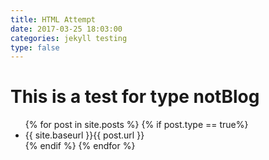 ```yaml
---
title: HTML Attempt
date: 2017-03-25 18:03:00
categories: jekyll testing
type: false
---
```


# This is a test for type notBlog
<ul>
{% for post in site.posts %}
  {% if post.type == true%}
  <li>{{ site.baseurl }}{{ post.url }}</li>
  {% endif %}
{% endfor %}
</ul>
